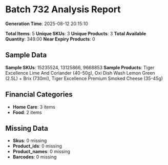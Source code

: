 # Batch 732 Analysis Report

**Generation Time**: 2025-08-12 20:15:10

**Total Items**: 5
**Unique SKUs**: 3
**Unique Products**: 3
**Total Available Quantity**: 349.00
**Near Expiry Products**: 0

## Sample Data
**Sample SKUs**: 15235524, 13125866, 9668853
**Sample Products**: Tiger Excellence Lime And Coriander (40-50g), Oxi Dish Wash Lemon Green (2.5L) + Brix (730ml), Tiger Excellence Premium Smoked Cheese (35-45g)

## Financial Categories
- **Home Care**: 3 items
- **Food**: 2 items

## Missing Data
- **Skus**: 0 missing
- **Product_ids**: 0 missing
- **Product_names**: 0 missing
- **Barcodes**: 0 missing
